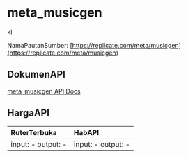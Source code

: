 # meta_musicgen

kl

NamaPautanSumber: [https://replicate.com/meta/musicgen](https://replicate.com/meta/musicgen)

## DokumenAPI

[meta_musicgen API Docs](../apis/kl/meta_musicgen.md)

## HargaAPI

| RuterTerbuka | HabAPI |
|:---|:---|
| input: - output: - | input: - output: - |
